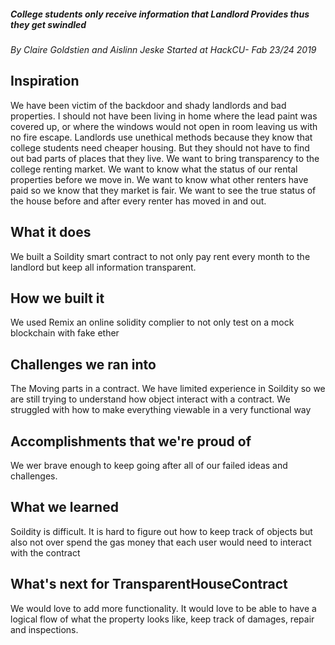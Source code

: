 ##### College students only receive information that Landlord Provides thus they get swindled
*By Claire Goldstien and Aislinn Jeske* 
*Started at HackCU- Fab 23/24 2019*

## Inspiration
We have been victim of the backdoor and shady landlords and bad properties. I should not have been living in home where the lead paint was covered up, or where the windows would not open in room leaving us with no fire escape. Landlords use unethical methods because they know that college students need cheaper housing. But they should not have to find out bad parts of places that they live. We want to bring transparency to the college renting market. We want to know what the status of our rental properties before we move in. We want to know what other renters have paid so we know that they market is fair. We want to see the true status of the house before and after every renter has moved in and out. 

## What it does
We built a Soildity smart contract to not only pay rent every month to the landlord but keep all information transparent. 

## How we built it
We used Remix an online solidity complier to not only test on a mock blockchain with fake ether

## Challenges we ran into
The Moving parts in a contract. We have limited experience in Soildity so we are still trying to understand how object interact with a contract. We struggled with how to make everything viewable in a very functional way

## Accomplishments that we're proud of
We wer brave enough to keep going after all of our failed ideas and challenges. 

## What we learned
Soildity is difficult. It is hard to figure out how to keep track of objects but also not over spend the gas money that each user would need to interact with the contract

## What's next for TransparentHouseContract
We would love to add more functionality. It would love to be able to have a logical flow of what the property looks like, keep track of damages, repair and inspections.





